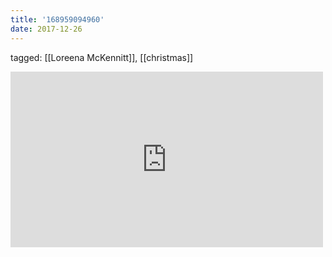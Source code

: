 ```yaml
---
title: '168959094960'
date: 2017-12-26
---
```

tagged: [[Loreena McKennitt]], [[christmas]]
<iframe allow="accelerometer; autoplay; clipboard-write; encrypted-media; gyroscope; picture-in-picture" allowfullscreen="" frameborder="0" height="281" id="youtube_iframe" src="https://www.youtube.com/embed/ElO6auK1GYw?feature=oembed&amp;enablejsapi=1&amp;origin=https://safe.txmblr.com&amp;wmode=opaque" width="500"></iframe>